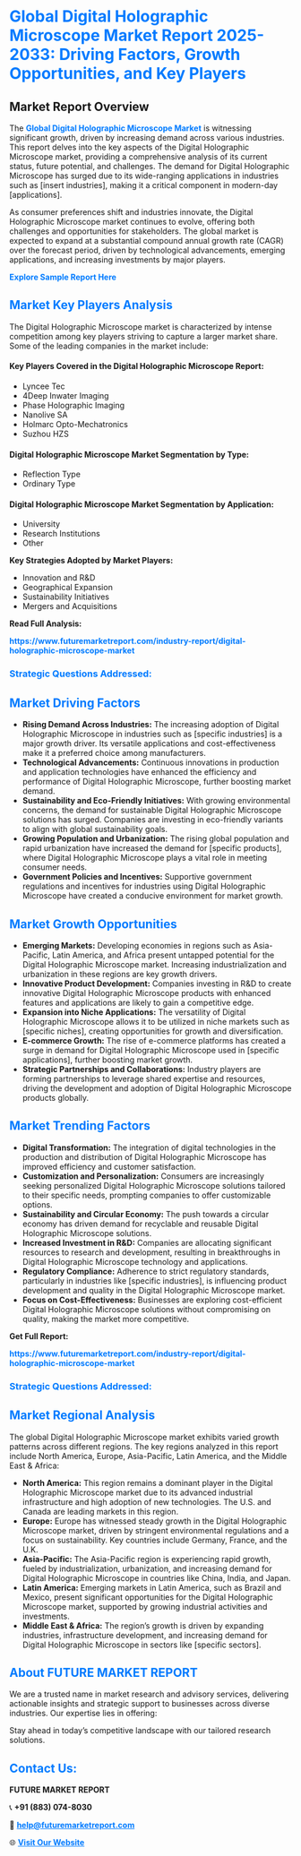 <h1 style="color: #007BFF;">Global Digital Holographic Microscope Market Report 2025-2033: Driving Factors, Growth Opportunities, and Key Players</h1>

<section id="overview">
<h2>Market Report Overview</h2>
<p>The <a href="https://www.futuremarketreport.com/industry-report/digital-holographic-microscope-market" style="color: #007BFF; text-decoration: none;"><strong>Global Digital Holographic Microscope Market</strong></a> is witnessing significant growth, driven by increasing demand across various industries. This report delves into the key aspects of the Digital Holographic Microscope market, providing a comprehensive analysis of its current status, future potential, and challenges. The demand for Digital Holographic Microscope has surged due to its wide-ranging applications in industries such as [insert industries], making it a critical component in modern-day [applications].</p>
<p>As consumer preferences shift and industries innovate, the Digital Holographic Microscope market continues to evolve, offering both challenges and opportunities for stakeholders. The global market is expected to expand at a substantial compound annual growth rate (CAGR) over the forecast period, driven by technological advancements, emerging applications, and increasing investments by major players.</p>
</section>

<section id="overview">
<p><a href="https://www.futuremarketreport.com/request-sample/reportId=40744" style="color: #007BFF; text-decoration: none;"><strong>Explore Sample Report Here</strong></a></p>
</section>

<section id="key-players">
<h2 style="color: #007BFF;">Market Key Players Analysis</h2>
<p>The Digital Holographic Microscope market is characterized by intense competition among key players striving to capture a larger market share. Some of the leading companies in the market include:</p>
<h4>Key Players Covered in the Digital Holographic Microscope Report:</h4>
<ul><li>Lyncee Tec</li><li>4Deep Inwater Imaging</li><li>Phase Holographic Imaging</li><li>Nanolive SA</li><li>Holmarc Opto-Mechatronics</li><li>Suzhou HZS</li></ul>
<h4>Digital Holographic Microscope Market Segmentation by Type:</h4>
<ul><li>Reflection Type</li><li>Ordinary Type</li></ul>

<h4>Digital Holographic Microscope Market Segmentation by Application:</h4>
<ul><li>University</li><li>Research Institutions</li><li>Other</li></ul>
<p><strong>Key Strategies Adopted by Market Players:</strong></p>
<ul>
<li>Innovation and R&D</li>
<li>Geographical Expansion</li>
<li>Sustainability Initiatives</li>
<li>Mergers and Acquisitions</li>
</ul>
</section>

<section>
<p><strong>Read Full Analysis: </strong></p><a href="https://www.futuremarketreport.com/industry-report/digital-holographic-microscope-market" style="color: #007BFF; text-decoration: none;"><strong>https://www.futuremarketreport.com/industry-report/digital-holographic-microscope-market</strong></a>
<h3 style="color: #007BFF;">Strategic Questions Addressed:</h3>
</section>

<section id="driving-factors">
<h2 style="color: #007BFF;">Market Driving Factors</h2>
<ul>
<li><strong>Rising Demand Across Industries:</strong> The increasing adoption of Digital Holographic Microscope in industries such as [specific industries] is a major growth driver. Its versatile applications and cost-effectiveness make it a preferred choice among manufacturers.</li>
<li><strong>Technological Advancements:</strong> Continuous innovations in production and application technologies have enhanced the efficiency and performance of Digital Holographic Microscope, further boosting market demand.</li>
<li><strong>Sustainability and Eco-Friendly Initiatives:</strong> With growing environmental concerns, the demand for sustainable Digital Holographic Microscope solutions has surged. Companies are investing in eco-friendly variants to align with global sustainability goals.</li>
<li><strong>Growing Population and Urbanization:</strong> The rising global population and rapid urbanization have increased the demand for [specific products], where Digital Holographic Microscope plays a vital role in meeting consumer needs.</li>
<li><strong>Government Policies and Incentives:</strong> Supportive government regulations and incentives for industries using Digital Holographic Microscope have created a conducive environment for market growth.</li>
</ul>
</section>

<section id="growth-opportunities">
<h2 style="color: #007BFF;">Market Growth Opportunities</h2>
<ul>
<li><strong>Emerging Markets:</strong> Developing economies in regions such as Asia-Pacific, Latin America, and Africa present untapped potential for the Digital Holographic Microscope market. Increasing industrialization and urbanization in these regions are key growth drivers.</li>
<li><strong>Innovative Product Development:</strong> Companies investing in R&D to create innovative Digital Holographic Microscope products with enhanced features and applications are likely to gain a competitive edge.</li>
<li><strong>Expansion into Niche Applications:</strong> The versatility of Digital Holographic Microscope allows it to be utilized in niche markets such as [specific niches], creating opportunities for growth and diversification.</li>
<li><strong>E-commerce Growth:</strong> The rise of e-commerce platforms has created a surge in demand for Digital Holographic Microscope used in [specific applications], further boosting market growth.</li>
<li><strong>Strategic Partnerships and Collaborations:</strong> Industry players are forming partnerships to leverage shared expertise and resources, driving the development and adoption of Digital Holographic Microscope products globally.</li>
</ul>
</section>

<section id="trending-factors">
<h2 style="color: #007BFF;">Market Trending Factors</h2>
<ul>
<li><strong>Digital Transformation:</strong> The integration of digital technologies in the production and distribution of Digital Holographic Microscope has improved efficiency and customer satisfaction.</li>
<li><strong>Customization and Personalization:</strong> Consumers are increasingly seeking personalized Digital Holographic Microscope solutions tailored to their specific needs, prompting companies to offer customizable options.</li>
<li><strong>Sustainability and Circular Economy:</strong> The push towards a circular economy has driven demand for recyclable and reusable Digital Holographic Microscope solutions.</li>
<li><strong>Increased Investment in R&D:</strong> Companies are allocating significant resources to research and development, resulting in breakthroughs in Digital Holographic Microscope technology and applications.</li>
<li><strong>Regulatory Compliance:</strong> Adherence to strict regulatory standards, particularly in industries like [specific industries], is influencing product development and quality in the Digital Holographic Microscope market.</li>
<li><strong>Focus on Cost-Effectiveness:</strong> Businesses are exploring cost-efficient Digital Holographic Microscope solutions without compromising on quality, making the market more competitive.</li>
</ul>
</section>

<section>
<p><strong>Get Full Report: </strong></p><a href="https://www.futuremarketreport.com/industry-report/digital-holographic-microscope-market" style="color: #007BFF; text-decoration: none;"><strong>https://www.futuremarketreport.com/industry-report/digital-holographic-microscope-market</strong></a>
<h3 style="color: #007BFF;">Strategic Questions Addressed:</h3>
</section>


<section id="regional-analysis">
<h2 style="color: #007BFF;">Market Regional Analysis</h2>
<p>The global Digital Holographic Microscope market exhibits varied growth patterns across different regions. The key regions analyzed in this report include North America, Europe, Asia-Pacific, Latin America, and the Middle East & Africa:</p>
<ul>
<li><strong>North America:</strong> This region remains a dominant player in the Digital Holographic Microscope market due to its advanced industrial infrastructure and high adoption of new technologies. The U.S. and Canada are leading markets in this region.</li>
<li><strong>Europe:</strong> Europe has witnessed steady growth in the Digital Holographic Microscope market, driven by stringent environmental regulations and a focus on sustainability. Key countries include Germany, France, and the U.K.</li>
<li><strong>Asia-Pacific:</strong> The Asia-Pacific region is experiencing rapid growth, fueled by industrialization, urbanization, and increasing demand for Digital Holographic Microscope in countries like China, India, and Japan.</li>
<li><strong>Latin America:</strong> Emerging markets in Latin America, such as Brazil and Mexico, present significant opportunities for the Digital Holographic Microscope market, supported by growing industrial activities and investments.</li>
<li><strong>Middle East & Africa:</strong> The region’s growth is driven by expanding industries, infrastructure development, and increasing demand for Digital Holographic Microscope in sectors like [specific sectors].</li>
</ul>
</section>

<footer>
<h2 style="color: #007BFF;">About FUTURE MARKET REPORT</h2>
<p>We are a trusted name in market research and advisory services, delivering actionable insights and strategic support to businesses across diverse industries. Our expertise lies in offering:</p>

<p>Stay ahead in today’s competitive landscape with our tailored research solutions.</p>

<h2 style="color: #007BFF;">Contact Us:</h2>
<p><strong>FUTURE MARKET REPORT</strong></p>
<p>📞 <strong>+91 (883) 074-8030</strong></p>
<p>📧 <strong><a href="mailto:help@futuremarketreport.com" style="color: #007BFF;">help@futuremarketreport.com</a></strong></p>
<p>🌐 <strong><a href="https://www.futuremarketreport.com/" style="color: #007BFF;">Visit Our Website</a></strong></p>
</footer>